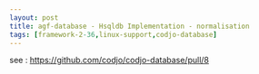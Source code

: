 ```yaml
---
layout: post
title: agf-database - Hsqldb Implementation - normalisation
tags: [framework-2-36,linux-support,codjo-database]
---
```


see : https://github.com/codjo/codjo-database/pull/8
